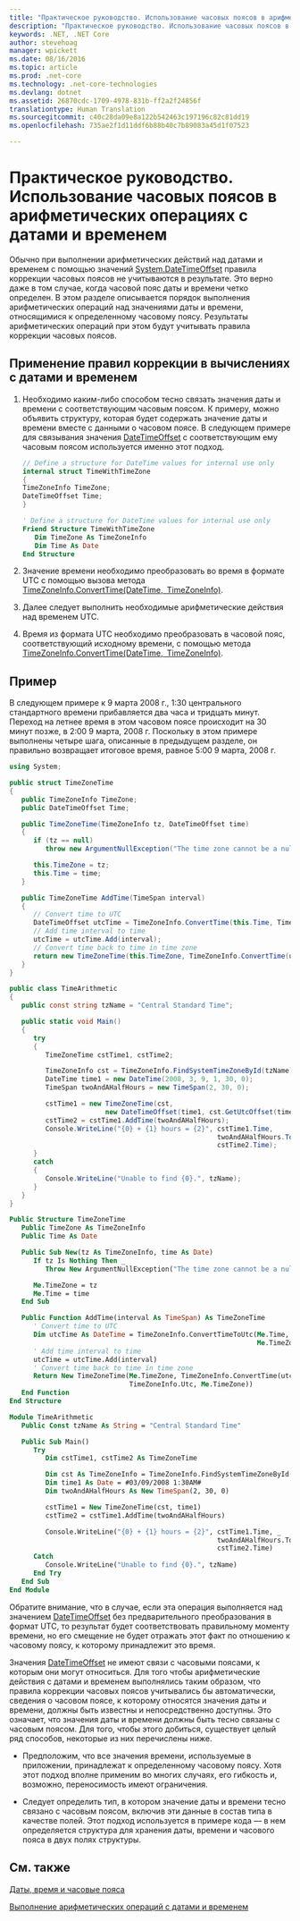 ```yaml
---
title: "Практическое руководство. Использование часовых поясов в арифметических операциях с датами и временем"
description: "Практическое руководство. Использование часовых поясов в арифметических операциях с датами и временем"
keywords: .NET, .NET Core
author: stevehoag
manager: wpickett
ms.date: 08/16/2016
ms.topic: article
ms.prod: .net-core
ms.technology: .net-core-technologies
ms.devlang: dotnet
ms.assetid: 26870cdc-1709-4978-831b-ff2a2f24856f
translationtype: Human Translation
ms.sourcegitcommit: c40c28da09e8a122b542463c197196c82c81dd19
ms.openlocfilehash: 735ae2f1d11ddf6b88b40c7b89083a45d1f07523

---
```


# <a name="how-to-use-time-zones-in-date-and-time-arithmetic"></a>Практическое руководство. Использование часовых поясов в арифметических операциях с датами и временем

Обычно при выполнении арифметических действий над датами и временем с помощью значений [System.DateTimeOffset](xref:System.DateTimeOffset) правила коррекции часовых поясов не учитываются в результате. Это верно даже в том случае, когда часовой пояс даты и времени четко определен. В этом разделе описывается порядок выполнения арифметических операций над значениями даты и времени, относящимися к определенному часовому поясу. Результаты арифметических операций при этом будут учитывать правила коррекции часовых поясов.

## <a name="to-apply-adjustment-rules-to-date-and-time-arithmetic"></a>Применение правил коррекции в вычислениях с датами и временем

1. Необходимо каким-либо способом тесно связать значения даты и времени с соответствующим часовым поясом. К примеру, можно объявить структуру, которая будет содержать значение даты и времени вместе с данными о часовом поясе. В следующем примере для связывания значения [DateTimeOffset](xref:System.DateTimeOffset) с соответствующим ему часовым поясом используется именно этот подход.

    ```csharp
    // Define a structure for DateTime values for internal use only
    internal struct TimeWithTimeZone
    {
    TimeZoneInfo TimeZone;
    DateTimeOffset Time;
    }
    ```

    ```vb
    ' Define a structure for DateTime values for internal use only
    Friend Structure TimeWithTimeZone
       Dim TimeZone As TimeZoneInfo
       Dim Time As Date
    End Structure
    ```
    
2. Значение времени необходимо преобразовать во время в формате UTC с помощью вызова метода [TimeZoneInfo.ConvertTime(DateTime, TimeZoneInfo)](xref:System.TimeZoneInfo.ConvertTime(System.DateTime,System.TimeZoneInfo)).

3. Далее следует выполнить необходимые арифметические действия над временем UTC.

4. Время из формата UTC необходимо преобразовать в часовой пояс, соответствующий исходному времени, с помощью метода [TimeZoneInfo.ConvertTime(DateTime, TimeZoneInfo)](xref:System.TimeZoneInfo.ConvertTime(System.DateTime,System.TimeZoneInfo)). 

## <a name="example"></a>Пример

В следующем примере к 9 марта 2008 г., 1:30 центрального стандартного времени прибавляется два часа и тридцать минут. Переход на летнее время в этом часовом поясе происходит на 30 минут позже, в 2:00 9 марта, 2008 г. Поскольку в этом примере выполнены четыре шага, описанные в предыдущем разделе, он правильно возвращает итоговое время, равное 5:00 9 марта, 2008 г. 

```csharp
using System;

public struct TimeZoneTime
{
   public TimeZoneInfo TimeZone;
   public DateTimeOffset Time;

   public TimeZoneTime(TimeZoneInfo tz, DateTimeOffset time)
   {
      if (tz == null) 
         throw new ArgumentNullException("The time zone cannot be a null reference.");

      this.TimeZone = tz;
      this.Time = time;   
   }

   public TimeZoneTime AddTime(TimeSpan interval)
   {
      // Convert time to UTC
      DateTimeOffset utcTime = TimeZoneInfo.ConvertTime(this.Time, TimeZoneInfo.Utc);      
      // Add time interval to time
      utcTime = utcTime.Add(interval);
      // Convert time back to time in time zone
      return new TimeZoneTime(this.TimeZone, TimeZoneInfo.ConvertTime(utcTime, this.TimeZone));
   }
}

public class TimeArithmetic
{
   public const string tzName = "Central Standard Time";

   public static void Main()
   {
      try
      {
         TimeZoneTime cstTime1, cstTime2;

         TimeZoneInfo cst = TimeZoneInfo.FindSystemTimeZoneById(tzName);
         DateTime time1 = new DateTime(2008, 3, 9, 1, 30, 0);          
         TimeSpan twoAndAHalfHours = new TimeSpan(2, 30, 0);

         cstTime1 = new TimeZoneTime(cst, 
                        new DateTimeOffset(time1, cst.GetUtcOffset(time1)));
         cstTime2 = cstTime1.AddTime(twoAndAHalfHours);
         Console.WriteLine("{0} + {1} hours = {2}", cstTime1.Time, 
                                                    twoAndAHalfHours.ToString(),  
                                                    cstTime2.Time);
      }
      catch
      {
         Console.WriteLine("Unable to find {0}.", tzName);
      }
   }
}
```

```vb
Public Structure TimeZoneTime
   Public TimeZone As TimeZoneInfo
   Public Time As Date

   Public Sub New(tz As TimeZoneInfo, time As Date)
      If tz Is Nothing Then _
         Throw New ArgumentNullException("The time zone cannot be a null reference.")

      Me.TimeZone = tz
      Me.Time = time
   End Sub

   Public Function AddTime(interval As TimeSpan) As TimeZoneTime
      ' Convert time to UTC
      Dim utcTime As DateTime = TimeZoneInfo.ConvertTimeToUtc(Me.Time, _
                                                              Me.TimeZone)      
      ' Add time interval to time
      utcTime = utcTime.Add(interval)
      ' Convert time back to time in time zone
      Return New TimeZoneTime(Me.TimeZone, TimeZoneInfo.ConvertTime(utcTime, _
                              TimeZoneInfo.Utc, Me.TimeZone))
   End Function
End Structure

Module TimeArithmetic
   Public Const tzName As String = "Central Standard Time"

   Public Sub Main()
      Try
         Dim cstTime1, cstTime2 As TimeZoneTime

         Dim cst As TimeZoneInfo = TimeZoneInfo.FindSystemTimeZoneById(tzName)
         Dim time1 As Date = #03/09/2008 1:30AM#
         Dim twoAndAHalfHours As New TimeSpan(2, 30, 0)

         cstTime1 = New TimeZoneTime(cst, time1)
         cstTime2 = cstTime1.AddTime(twoAndAHalfHours)

         Console.WriteLine("{0} + {1} hours = {2}", cstTime1.Time, _
                                                    twoAndAHalfHours.ToString(), _ 
                                                    cstTime2.Time)  
      Catch
         Console.WriteLine("Unable to find {0}.", tzName)
      End Try   
   End Sub   
End Module
```

Обратите внимание, что в случае, если эта операция выполняется над значением [DateTimeOffset](xref:System.DateTimeOffset) без предварительного преобразования в формат UTC, то результат будет соответствовать правильному моменту времени, но его смещение не будет отражать этот факт по отношению к часовому поясу, к которому принадлежит это время. 

Значения [DateTimeOffset](xref:System.DateTimeOffset) не имеют связи с часовыми поясами, к которым они могут относиться. Для того чтобы арифметические действия с датами и временем выполнялись таким образом, что правила коррекции часовых поясов учитывались бы автоматически, сведения о часовом поясе, к которому относятся значения даты и времени, должны быть известны и непосредственно доступны. Это означает, что значения даты и времени должны быть тесно связаны с часовым поясом. Для того, чтобы этого добиться, существует целый ряд способов, некоторые из них перечислены ниже.

* Предположим, что все значения времени, используемые в приложении, принадлежат к определенному часовому поясу. Хотя этот подход вполне применим во многих случаях, его гибкость и, возможно, переносимость имеют ограничения.

* Следует определить тип, в котором значение даты и времени тесно связано с часовым поясом, включив эти данные в состав типа в качестве полей. Этот подход используется в примере кода — в нем определяется структура для хранения даты, времени и часового пояса в двух полях структуры.

## <a name="see-also"></a>См. также

[Даты, время и часовые пояса](index.md)

[Выполнение арифметических операций с датами и временем](performing-arithmetic-operations.md)



<!--HONumber=Nov16_HO1-->



